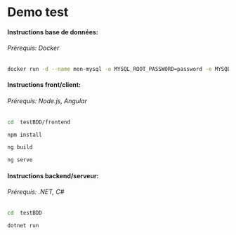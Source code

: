 # Demo test
#### Instructions base de données:
###### Prérequis: Docker
```bash
docker run -d --name mon-mysql -e MYSQL_ROOT_PASSWORD=password -e MYSQL_DATABASE=users -p 3306:3306 mysql:latest
```

#### Instructions front/client:
###### Prérequis: Node.js, Angular
```bash
cd	testBDD/frontend
```
```bash
npm install
```
```bash
ng build
```
```bash
ng serve
```
#### Instructions backend/serveur:
###### Prérequis: .NET, C#
```bash
cd  testBDD
```
```bash
dotnet run
```



